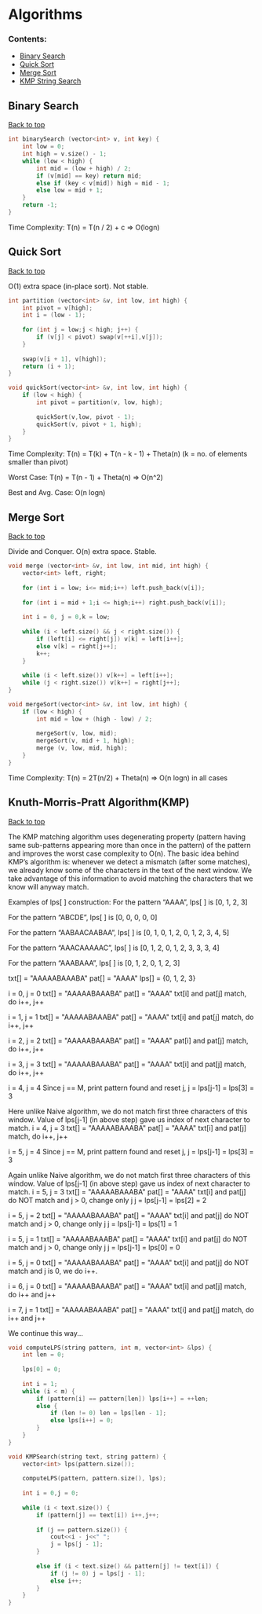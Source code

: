 # Algorithms

### Contents:

- [Binary Search](#binary-search)
- [Quick Sort](#quick-sort)
- [Merge Sort](#merge-sort)
- [KMP String Search](#knuth-morris-pratt-algorithmkmp)


## Binary Search
[Back to top](#contents)
```c++
int binarySearch (vector<int> v, int key) {
	int low = 0;
	int high = v.size() - 1;
	while (low < high) {
		int mid = (low + high) / 2;
		if (v[mid] == key) return mid;
		else if (key < v[mid]) high = mid - 1;
		else low = mid + 1;
	}
	return -1;
}
```
Time Complexity: T(n) = T(n / 2) + c => O(logn)


## Quick Sort
[Back to top](#contents)

O(1) extra space (in-place sort). Not stable.
```c++
int partition (vector<int> &v, int low, int high) {
	int pivot = v[high];
	int i = (low - 1);
	
	for (int j = low;j < high; j++) {
		if (v[j] < pivot) swap(v[++i],v[j]);
	}
	
	swap(v[i + 1], v[high]);
	return (i + 1);
}

void quickSort(vector<int> &v, int low, int high) {
	if (low < high) {
		int pivot = partition(v, low, high);
		
		quickSort(v,low, pivot - 1);
		quickSort(v, pivot + 1, high);
	}
}
```
Time Complexity: T(n) = T(k) + T(n - k - 1) + Theta(n) (k = no. of elements smaller than pivot)

Worst Case: T(n) = T(n - 1) + Theta(n) => O(n^2)

Best and Avg. Case: O(n logn)


## Merge Sort
[Back to top](#contents)

Divide and Conquer. O(n) extra space. Stable.
```c++
void merge (vector<int> &v, int low, int mid, int high) {
	vector<int> left, right;
	
	for (int i = low; i<= mid;i++) left.push_back(v[i]);
	
	for (int i = mid + 1;i <= high;i++) right.push_back(v[i]);
	
	int i = 0, j = 0,k = low;
	
	while (i < left.size() && j < right.size()) {
		if (left[i] <= right[j]) v[k] = left[i++];
		else v[k] = right[j++];
		k++;
	}
	
	while (i < left.size()) v[k++] = left[i++];
	while (j < right.size()) v[k++] = right[j++];
}

void mergeSort(vector<int> &v, int low, int high) {
	if (low < high) {
		int mid = low + (high - low) / 2;
		
		mergeSort(v, low, mid);
		mergeSort(v, mid + 1, high);
		merge (v, low, mid, high);
	}
}
```
Time Complexity: T(n) = 2T(n/2) + Theta(n) => O(n logn) in all cases


## Knuth-Morris-Pratt Algorithm(KMP)
[Back to top](#contents)

The KMP matching algorithm uses degenerating property (pattern having same sub-patterns appearing more than once in the pattern) of the pattern and improves the worst case complexity to O(n). The basic idea behind KMP’s algorithm is: whenever we detect a mismatch (after some matches), we already know some of the characters in the text of the next window. We take advantage of this information to avoid matching the characters that we know will anyway match.


Examples of lps[ ] construction:
For the pattern “AAAA”, 
lps[ ] is [0, 1, 2, 3]

For the pattern “ABCDE”, 
lps[ ] is [0, 0, 0, 0, 0]

For the pattern “AABAACAABAA”, 
lps[ ] is [0, 1, 0, 1, 2, 0, 1, 2, 3, 4, 5]

For the pattern “AAACAAAAAC”, 
lps[ ] is [0, 1, 2, 0, 1, 2, 3, 3, 3, 4] 

For the pattern “AAABAAA”, 
lps[ ] is [0, 1, 2, 0, 1, 2, 3]

txt[] = "AAAAABAAABA" 
pat[] = "AAAA"
lps[] = {0, 1, 2, 3} 

i = 0, j = 0
txt[] = "AAAAABAAABA" 
pat[] = "AAAA"
txt[i] and pat[j] match, do i++, j++

i = 1, j = 1
txt[] = "AAAAABAAABA" 
pat[] = "AAAA"
txt[i] and pat[j] match, do i++, j++

i = 2, j = 2
txt[] = "AAAAABAAABA" 
pat[] = "AAAA"
pat[i] and pat[j] match, do i++, j++

i = 3, j = 3
txt[] = "AAAAABAAABA" 
pat[] = "AAAA"
txt[i] and pat[j] match, do i++, j++

i = 4, j = 4
Since j == M, print pattern found and reset j,
j = lps[j-1] = lps[3] = 3

Here unlike Naive algorithm, we do not match first three 
characters of this window. Value of lps[j-1] (in above 
step) gave us index of next character to match.
i = 4, j = 3
txt[] = "AAAAABAAABA" 
pat[] =  "AAAA"
txt[i] and pat[j] match, do i++, j++

i = 5, j = 4
Since j == M, print pattern found and reset j,
j = lps[j-1] = lps[3] = 3

Again unlike Naive algorithm, we do not match first three 
characters of this window. Value of lps[j-1] (in above 
step) gave us index of next character to match.
i = 5, j = 3
txt[] = "AAAAABAAABA" 
pat[] =   "AAAA"
txt[i] and pat[j] do NOT match and j > 0, change only j
j = lps[j-1] = lps[2] = 2

i = 5, j = 2
txt[] = "AAAAABAAABA" 
pat[] =    "AAAA"
txt[i] and pat[j] do NOT match and j > 0, change only j
j = lps[j-1] = lps[1] = 1 

i = 5, j = 1
txt[] = "AAAAABAAABA" 
pat[] =     "AAAA"
txt[i] and pat[j] do NOT match and j > 0, change only j
j = lps[j-1] = lps[0] = 0

i = 5, j = 0
txt[] = "AAAAABAAABA" 
pat[] =      "AAAA"
txt[i] and pat[j] do NOT match and j is 0, we do i++.

i = 6, j = 0
txt[] = "AAAAABAAABA" 
pat[] =       "AAAA"
txt[i] and pat[j] match, do i++ and j++

i = 7, j = 1
txt[] = "AAAAABAAABA" 
pat[] =       "AAAA"
txt[i] and pat[j] match, do i++ and j++

We continue this way...

```c++
void computeLPS(string pattern, int m, vector<int> &lps) {
	int len = 0;
	
	lps[0] = 0;
	
	int i = 1;
	while (i < m) {
		if (pattern[i] == pattern[len]) lps[i++] = ++len;
		else {
			if (len != 0) len = lps[len - 1];
			else lps[i++] = 0;
		}
	}
}

void KMPSearch(string text, string pattern) {
	vector<int> lps(pattern.size());
	
	computeLPS(pattern, pattern.size(), lps);
	
	int i = 0,j = 0;
	
	while (i < text.size()) {
		if (pattern[j] == text[i]) i++,j++;
		
		if (j == pattern.size()) {
			cout<<i - j<<" ";
			j = lps[j - 1];
		}
		
		else if (i < text.size() && pattern[j] != text[i]) {
			if (j != 0) j = lps[j - 1];
			else i++;
		}
	}
}
```
